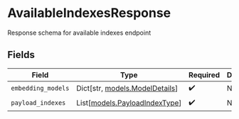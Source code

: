 # AvailableIndexesResponse

Response schema for available indexes endpoint


## Fields

| Field                                                          | Type                                                           | Required                                                       | Description                                                    |
| -------------------------------------------------------------- | -------------------------------------------------------------- | -------------------------------------------------------------- | -------------------------------------------------------------- |
| `embedding_models`                                             | Dict[str, [models.ModelDetails](../models/modeldetails.md)]    | :heavy_check_mark:                                             | N/A                                                            |
| `payload_indexes`                                              | List[[models.PayloadIndexType](../models/payloadindextype.md)] | :heavy_check_mark:                                             | N/A                                                            |